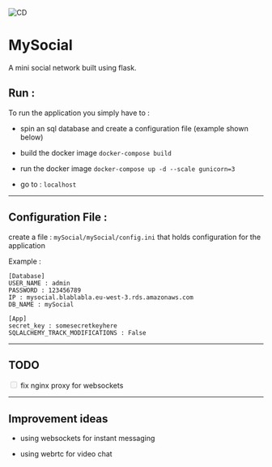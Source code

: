 ![CD](https://github.com/Soufiane-Fartit/MySocial/workflows/CD/badge.svg)


# MySocial

A mini social network built using flask.

## Run :

To run the application you simply have to :

- spin an sql database and create a configuration file (example shown below)

- build the docker image ```docker-compose build```

- run the docker image ``` docker-compose up -d --scale gunicorn=3 ```

- go to : `localhost`

___

## Configuration File :

create a file : `mySocial/mySocial/config.ini` that holds configuration for the application

Example :

```
[Database]
USER_NAME : admin
PASSWORD : 123456789
IP : mysocial.blablabla.eu-west-3.rds.amazonaws.com
DB_NAME : mySocial

[App]
secret_key : somesecretkeyhere
SQLALCHEMY_TRACK_MODIFICATIONS : False
```
___

## TODO

<input type="checkbox" disabled /> fix nginx proxy for websockets

___

## Improvement ideas

- using websockets for instant messaging

- using webrtc for video chat